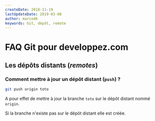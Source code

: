 ```yaml
---
createDate: 2018-11-19
lastUpdateDate: 2019-03-08
author: marco46
keywords: Git, dépôt, remote
---
```


# FAQ Git pour developpez.com

## Les dépôts distants (*remotes*)

### Comment mettre à jour un dépôt distant (`push`) ?

```bash
git push origin toto
```

A pour effet de mettre à jour la branche `toto` sur le dépôt distant nommé `origin`.

Si la branche n'existe pas sur le dépôt distant elle est créée.
